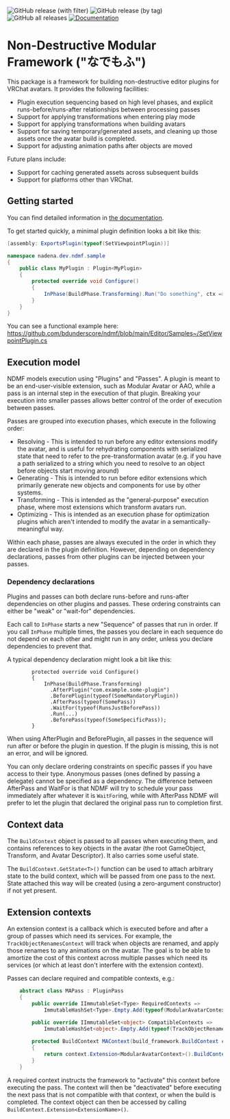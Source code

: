 ![GitHub release (with filter)](https://img.shields.io/github/v/release/bdunderscore/ndmf)
![GitHub release (by tag)](https://img.shields.io/github/downloads/bdunderscore/ndmf/latest/total)
![GitHub all releases](https://img.shields.io/github/downloads/bdunderscore/ndmf/total?label=total%20downloads)
[![Documentation](https://img.shields.io/badge/docs-latest-blue)](https://ndmf.nadena.dev)

# Non-Destructive Modular Framework ("なでもふ")

This package is a framework for building non-destructive editor plugins for VRChat avatars. It provides the following facilities:

* Plugin execution sequencing based on high level phases, and explicit runs-before/runs-after relationships between processing passes
* Support for applying transformations when entering play mode
* Support for applying transformations when building avatars
* Support for saving temporary/generated assets, and cleaning up those assets once the avatar build is completed.
* Support for adjusting animation paths after objects are moved

Future plans include:
* Support for caching generated assets across subsequent builds
* Support for platforms other than VRChat.


## Getting started

You can find detailed information in [the documentation](https://ndmf.nadena.dev).

To get started quickly, a minimal plugin definition looks a bit like this:

```csharp
[assembly: ExportsPlugin(typeof(SetViewpointPlugin))]

namespace nadena.dev.ndmf.sample
{
    public class MyPlugin : Plugin<MyPlugin>
    {
        protected override void Configure()
        {
            InPhase(BuildPhase.Transforming).Run("Do something", ctx => { /* ... */ });
        }
    }
}
```

You can see a functional example here: https://github.com/bdunderscore/ndmf/blob/main/Editor/Samples~/SetViewpointPlugin.cs

## Execution model

NDMF models execution using "Plugins" and "Passes". A plugin is meant to be an end-user-visible extension, such as Modular Avatar or AAO, while a pass is an internal step in the execution of that plugin. Breaking your execution into smaller passes allows better control of the order of execution between passes.

Passes are grouped into execution phases, which execute in the following order:
* Resolving - This is intended to run before any editor extensions modify the avatar, and is useful for rehydrating components with serialized state that need to refer to the pre-transformation avatar (e.g. if you have a path serialized to a string which you need to resolve to an object before objects start moving around)
* Generating - This is intended to run before editor extensions which primarily generate new objects and components for use by other systems.
* Transforming - This is intended as the "general-purpose" execution phase, where most extensions which transform avatars run.
* Optimizing - This is intended as an execution phase for optimization plugins which aren't intended to modify the avatar in a semantically-meaningful way.

Within each phase, passes are always executed in the order in which they are declared in the plugin definition. However, depending on dependency declarations, passes from other plugins can be injected between your passes.

### Dependency declarations

Plugins and passes can both declare runs-before and runs-after dependencies on other plugins and passes. These ordering constraints can either be "weak" or "wait-for" dependencies.

Each call to `InPhase` starts a new "Sequence" of passes that run in order. If you call `InPhase` multiple times, the passes you declare in each sequence do not depend on each other and might run in any order, unless you declare dependencies to prevent that.

A typical dependency declaration might look a bit like this:

```
        protected override void Configure()
        {
            InPhase(BuildPhase.Transforming)
              .AfterPlugin("com.example.some-plugin")
              .BeforePlugin(typeof(SomeMandatoryPlugin))
              .AfterPass(typeof(SomePass))
              .WaitFor(typeof(RunsJustBeforePass))
              .Run(...)
              .BeforePass(typeof(SomeSpecificPass));
        }
```

When using AfterPlugin and BeforePlugin, all passes in the sequence will run after or before the plugin in question. If the plugin is missing, this is not an error, and will be ignored.

You can only declare ordering constraints on specific passes if you have access to their type. Anonymous passes (ones defined by passing a delegate) cannot be specified as a dependency.
The difference between AfterPass and WaitFor is that NDMF will try to schedule your pass immediately after whatever it is `WaitFor`ing, while with AfterPass NDMF will prefer to let the plugin that declared the original pass run to completion first.

## Context data

The `BuildContext` object is passed to all passes when executing them, and contains references to key objects in the avatar (the root GameObject, Transform, and Avatar Descriptor). It also carries some useful state.

The `BuildContext.GetState<T>()` function can be used to attach arbitrary state to the build context, which will be passed from one pass to the next. State attached this way will be created (using a zero-argument constructor) if not yet present.

## Extension contexts

An extension context is a callback which is executed before and after a group of passes which need its services. For example, the `TrackObjectRenamesContext` will track when objects are renamed, and apply those renames to any animations on the avatar. The goal is to be able to amortize the cost of this context across multiple passes which need its services (or which at least don't interfere with the extension context).

Passes can declare required and compatible contexts, e.g.:

```csharp
    abstract class MAPass : PluginPass
    {
        public override IImmutableSet<Type> RequiredContexts =>
            ImmutableHashSet<Type>.Empty.Add(typeof(ModularAvatarContext));
        
        public override IImmutableSet<object> CompatibleContexts =>
            ImmutableHashSet<object>.Empty.Add(typeof(TrackObjectRenamesContext));

        protected BuildContext MAContext(build_framework.BuildContext context)
        {
            return context.Extension<ModularAvatarContext>().BuildContext;
        }
    }
```

A required context instructs the framework to "activate" this context before executing the pass. The context will then be "deactivated" before executing the next pass that is not compatible with that context, or when the build is completed. The context object can then be accessed by calling `BuildContext.Extension<ExtensionName>()`.

